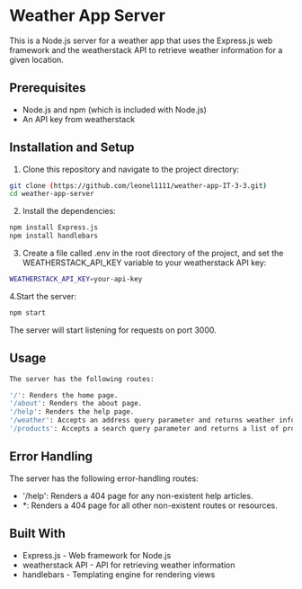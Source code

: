 # Weather App Server

This is a Node.js server for a weather app that uses the Express.js web framework and the weatherstack API to retrieve weather information for a given location.

## Prerequisites

* Node.js and npm (which is included with Node.js)
* An API key from weatherstack

## Installation and Setup
1. Clone this repository and navigate to the project directory:

```bash
git clone (https://github.com/leonel1111/weather-app-IT-3-3.git)
cd weather-app-server
```
2. Install the dependencies:
```bash
npm install Express.js
npm install handlebars
```
3. Create a file called .env in the root directory of the project, and set the WEATHERSTACK_API_KEY variable to your weatherstack API key:

```bash
WEATHERSTACK_API_KEY=your-api-key
```
4.Start the server:
```bash
npm start
```
The server will start listening for requests on port 3000.

## Usage

```bash
The server has the following routes:

'/': Renders the home page.
'/about': Renders the about page.
'/help': Renders the help page.
'/weather': Accepts an address query parameter and returns weather information for that location.
'/products': Accepts a search query parameter and returns a list of products.
```

## Error Handling

The server has the following error-handling routes:

* '/help': Renders a 404 page for any non-existent help articles.
* *: Renders a 404 page for all other non-existent routes or resources.



## Built With

* Express.js - Web framework for Node.js
* weatherstack API - API for retrieving weather information
* handlebars - Templating engine for rendering views

